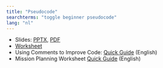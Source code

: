 ```yaml
---
title: "Pseudocode"
searchterms: "toggle beginner pseudocode"
lang: "nl"
---
```

 <ul>
 <li class="ng-binding">Slides:
 <a href="translations/nl/beginner/Pseudocode.pptx">PPTX</a>,
 <a href="translations/nl/beginner/Pseudocode.pdf">PDF</a>
 </li>
 <li><a href="translations/nl/beginner/PseudocodeWorksheet.pdf">Worksheet</a>
 </li>
 <li>Using Comments to Improve Code: <a href="translations/en-us/guides//Comments.pdf">Quick
 Guide</a> (English)
 </li>
 <li>Mission Planning Worksheet <a href="translations/en-us/guides//MissionPlanning.pdf">Quick
 Guide</a> (English)
 </li>
 </ul>
